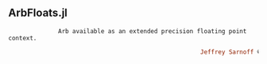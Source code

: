 ## ArbFloats.jl
```               Arb available as an extended precision floating point context.          ```
```ruby
                                                      Jeffrey Sarnoff © 2016﹣Mar﹣26 New_York
```
